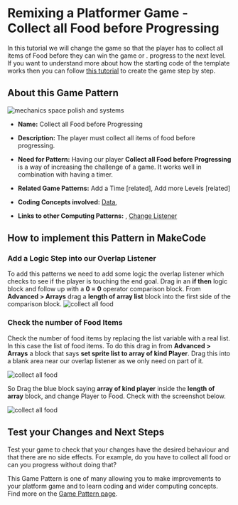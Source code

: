 # Remixing a Platformer Game - Collect all Food before Progressing

In this tutorial we will change the game so that the player has to collect all items of Food before they can  win the game or .
progress to the next level.
If you want to understand more about how the starting code of the template works then you can follow [this tutorial](https://arcade.makecode.com/beta#tutorial:https://github.com/mickfuzz/mca_platformer_tutorial/tutorialPartOne)
 to create the game step by step.

## About this Game Pattern

![mechanics space polish and systems](https://raw.githubusercontent.com/mickfuzz/makecode-platformer-101/master/images/patterns/gameMechanics_more_levels.jpg)

* **Name:** Collect all Food before Progressing

* **Description:** The player must collect all items of food before progressing. 

* **Need for Pattern:** Having our player  **Collect all Food before Progressing** is a way of increasing the challenge of a game. It 
works well in combination with having a timer. 

* **Related Game Patterns:** Add a Time [related], Add more Levels [related] 

* **Coding Concepts involved:** [Data](learningDimensions#data), 

* **Links to other Computing Patterns:** , [Change Listener](learningDimensions#change-listener)
## How to implement this Pattern in MakeCode

### Add a Logic Step into our Overlap Listener

To add this patterns we need to add some logic the overlap listener which checks to see if the player is touching the end goal. 
Drag in an **if then** logic block and follow up with a **0 = 0** operator comparison block.
From **Advanced > Arrays** drag a **length of array list** block into the first side of the comparison block.
![collect all food ](https://raw.githubusercontent.com/mickfuzz/makecode-platformer-101/master/images/collectAllFood.png)

### Check the number of Food Items

Check the number of food items by replacing the list variable with a real list. In this case the list
of food items. To do this drag in from **Advanced > Arrays** a block that says **set sprite list to array of kind Player**.
Drag this into a blank area near our overlap listener as we only need on part of it. 

![collect all food ](https://raw.githubusercontent.com/mickfuzz/makecode-platformer-101/master/images/collectAllFood2.png)

So Drag the blue block saying **array of kind player** inside the **length of array** block, and change Player to Food. 
Check with the screenshot below. 

![collect all food ](https://raw.githubusercontent.com/mickfuzz/makecode-platformer-101/master/images/collectAllFood3.png)

## Test your Changes and Next Steps

Test your game to check that your changes have the desired behaviour and that there are no side effects. For example, do you have to collect
all food or can you progress without doing that? 

This Game Pattern is one of many allowing you to make improvements to your platform game and to learn coding and wider computing concepts. 
Find more on the [Game Pattern page](gamePatterns.md). 
          
